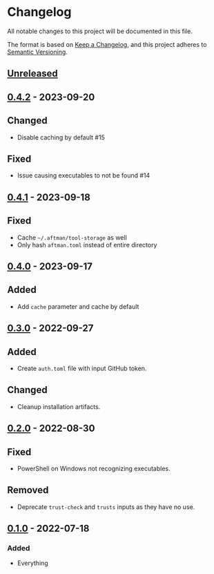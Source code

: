 # Changelog
All notable changes to this project will be documented in this file.

The format is based on [Keep a Changelog](https://keepachangelog.com/en/1.0.0/),
and this project adheres to [Semantic Versioning](https://semver.org/spec/v2.0.0.html).

## [Unreleased]

## [0.4.2] - 2023-09-20
## Changed
- Disable caching by default #15

## Fixed
- Issue causing executables to not be found #14

## [0.4.1] - 2023-09-18
## Fixed
- Cache `~/.aftman/tool-storage` as well
- Only hash `aftman.toml` instead of entire directory

## [0.4.0] - 2023-09-17
## Added
- Add `cache` parameter and cache by default

## [0.3.0] - 2022-09-27
## Added
- Create `auth.toml` file with input GitHub token.

## Changed
- Cleanup installation artifacts.

## [0.2.0] - 2022-08-30
## Fixed
- PowerShell on Windows not recognizing executables.

## Removed
- Deprecate `trust-check` and `trusts` inputs as they have no use.

## [0.1.0] - 2022-07-18
### Added
- Everything

[Unreleased]: https://github.com/ok-nick/setup-aftman/compare/v0.4.2...HEAD
[0.4.2]: https://github.com/ok-nick/setup-aftman/releases/tag/v0.4.2
[0.4.1]: https://github.com/ok-nick/setup-aftman/releases/tag/v0.4.1
[0.4.0]: https://github.com/ok-nick/setup-aftman/releases/tag/v0.4.0
[0.3.0]: https://github.com/ok-nick/setup-aftman/releases/tag/v0.3.0
[0.2.0]: https://github.com/ok-nick/setup-aftman/releases/tag/v0.2.0
[0.1.0]: https://github.com/ok-nick/setup-aftman/releases/tag/v0.1.0
